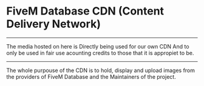 # FiveM Database CDN (Content Delivery Network)
---

The media hosted on here is Directly being used for our own CDN And to only be used in fair use acounting credits to those that it is appropiet to be. 

---

The whole purpouse of the CDN is to hold, display and upload images from the providers of FiveM Database and the Maintainers of the project.
